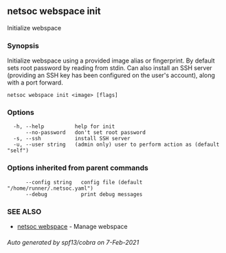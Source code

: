## netsoc webspace init

Initialize webspace

### Synopsis

Initialize webspace using a provided image alias or fingerprint. By
default sets root password by reading from stdin. Can also install
an SSH server (providing an SSH key has been configured on the
user's account), along with a port forward.


```
netsoc webspace init <image> [flags]
```

### Options

```
  -h, --help          help for init
      --no-password   don't set root password
  -s, --ssh           install SSH server
  -u, --user string   (admin only) user to perform action as (default "self")
```

### Options inherited from parent commands

```
      --config string   config file (default "/home/runner/.netsoc.yaml")
      --debug           print debug messages
```

### SEE ALSO

* [netsoc webspace](netsoc_webspace.md)	 - Manage webspace

###### Auto generated by spf13/cobra on 7-Feb-2021
